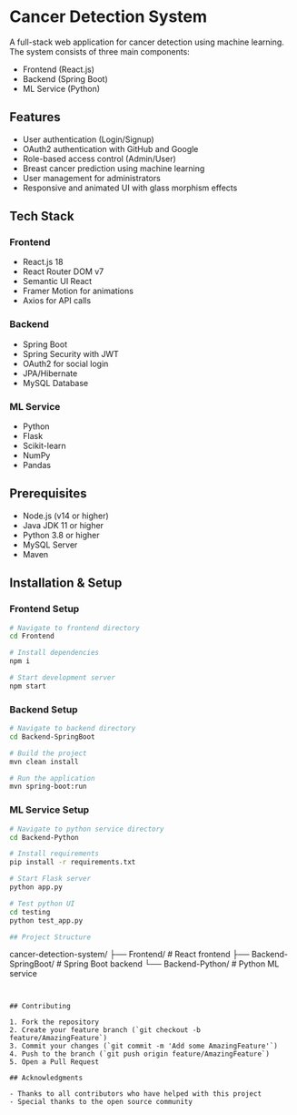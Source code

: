 # Cancer Detection System

A full-stack web application for cancer detection using machine learning. The system consists of three main components:
- Frontend (React.js)
- Backend (Spring Boot)
- ML Service (Python)

## Features

- User authentication (Login/Signup)
- OAuth2 authentication with GitHub and Google
- Role-based access control (Admin/User)
- Breast cancer prediction using machine learning
- User management for administrators
- Responsive and animated UI with glass morphism effects

## Tech Stack

### Frontend
- React.js 18
- React Router DOM v7
- Semantic UI React
- Framer Motion for animations
- Axios for API calls

### Backend
- Spring Boot
- Spring Security with JWT
- OAuth2 for social login
- JPA/Hibernate
- MySQL Database

### ML Service
- Python
- Flask
- Scikit-learn
- NumPy
- Pandas

## Prerequisites

- Node.js (v14 or higher)
- Java JDK 11 or higher
- Python 3.8 or higher
- MySQL Server
- Maven

## Installation & Setup

### Frontend Setup
```bash
# Navigate to frontend directory
cd Frontend

# Install dependencies
npm i

# Start development server
npm start
```

### Backend Setup
```bash
# Navigate to backend directory
cd Backend-SpringBoot

# Build the project
mvn clean install

# Run the application
mvn spring-boot:run
```

### ML Service Setup
```bash
# Navigate to python service directory
cd Backend-Python

# Install requirements
pip install -r requirements.txt

# Start Flask server
python app.py

# Test python UI
cd testing
python test_app.py

## Project Structure

```
cancer-detection-system/
├── Frontend/                # React frontend
├── Backend-SpringBoot/      # Spring Boot backend
└── Backend-Python/          # Python ML service
```


## Contributing

1. Fork the repository
2. Create your feature branch (`git checkout -b feature/AmazingFeature`)
3. Commit your changes (`git commit -m 'Add some AmazingFeature'`)
4. Push to the branch (`git push origin feature/AmazingFeature`)
5. Open a Pull Request

## Acknowledgments

- Thanks to all contributors who have helped with this project
- Special thanks to the open source community